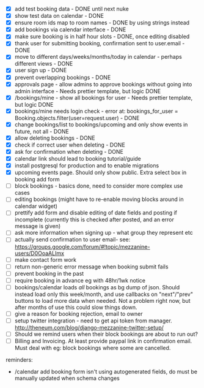 - [x] add test booking data - DONE until next nuke
- [x] show test data on calendar - DONE
- [x] ensure room ids map to room names - DONE by using strings instead
- [x] add bookings via calendar interface - DONE
- [x] make sure booking is in half hour slots - DONE, once editing disabled
- [x] thank user for submitting booking, confirmation sent to user.email - DONE
- [x] move to different days/weeks/months/today in calendar - perhaps different views - DONE
- [x] user sign up - DONE
- [x] prevent overlapping bookings - DONE
- [x] approvals page - allow admins to approve bookings without going into admin interface - Needs prettier template, but logic DONE
- [x] /bookings/mine - show all bookings for user - Needs prettier template, but logic DONE
- [x] bookings/mine needs login check - error at: bookings_for_user = Booking.objects.filter(user=request.user) - DONE
- [x] change bookings/list to bookings/upcoming and only show events in future, not all - DONE
- [x] allow deleting bookings - DONE
- [x] check if correct user when deleting - DONE
- [x] ask for confirmation when deleting - DONE
- [x] calendar link should lead to booking tutorial/guide
- [x] install postgresql for production and to enable migrations
- [x] upcoming events page. Should only show public. Extra select box in booking add form
- [ ] block bookings - basics done, need to consider more complex use cases
- [ ] editing bookings (might have to re-enable moving blocks around in calendar widget)
- [ ] prettify add form and disable editing of date fields and posting if incomplete (currently this is checked after posted, and an error message is given)
- [ ] ask more information when signing up - what group they represent etc
- [ ] actually send confirmation to user email- see: https://groups.google.com/forum/#!topic/mezzanine-users/D0OoaALImx
- [ ] make contact form work
- [ ] return non-generic error message when booking submit fails
- [ ] prevent booking in the past
- [ ] require booking in advance eg with 48hr/1wk notice
- [ ] bookings/calendar loads *all* bookings as bg dump of json. Should instead load only this week/month, and use callbacks on "next"/"prev" buttons to load more data when needed. Not a problem right now, but after months of use this could slow things down.
- [ ] give a reason for booking rejection, email to owner
- [ ] setup twitter integration - need to get api token from manager. http://theneum.com/blog/django-mezzanine-twitter-setup/
- [ ] Should we remind users when their block bookings are about to run out?
- [ ] Billing and Invoicing. At least provide paypal link in confirmation email. Must deal with eg: block bookings where some are cancelled.

reminders:
- /calendar add booking form isn't using autogenerated fields, do must be manually updated when schema changes